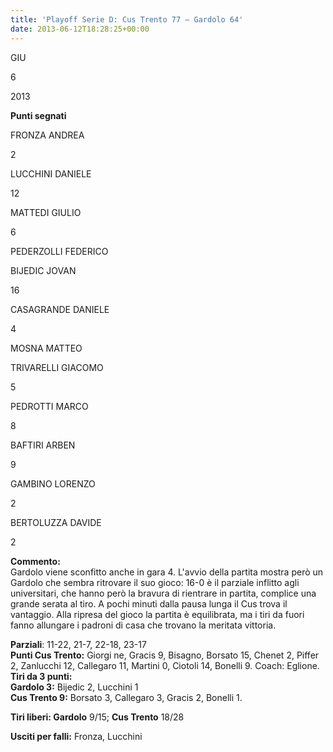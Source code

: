 ```yaml
---
title: 'Playoff Serie D: Cus Trento 77 – Gardolo 64'
date: 2013-06-12T18:28:25+00:00
---
```

GIU

6

2013

**Punti segnati**

FRONZA ANDREA

2

LUCCHINI DANIELE

12

MATTEDI GIULIO

6

PEDERZOLLI FEDERICO

BIJEDIC JOVAN

16

CASAGRANDE DANIELE

4

MOSNA MATTEO

TRIVARELLI GIACOMO

5

PEDROTTI MARCO

8

BAFTIRI ARBEN

9

GAMBINO LORENZO

2

BERTOLUZZA DAVIDE

2

**Commento:**  
Gardolo viene sconfitto anche in gara 4. L'avvio della partita mostra però un Gardolo che sembra ritrovare il suo gioco: 16-0 è il parziale inflitto agli universitari, che hanno però la bravura di rientrare in partita, complice una grande serata al tiro. A pochi minuti dalla pausa lunga il Cus trova il vantaggio. Alla ripresa del gioco la partita è equilibrata, ma i tiri da fuori fanno allungare i padroni di casa che trovano la meritata vittoria.

**Parziali**: 11-22, 21-7, 22-18, 23-17  
**Punti Cus Trento:** Giorgi ne, Gracis 9, Bisagno, Borsato 15, Chenet 2, Piffer 2, Zanlucchi 12, Callegaro 11, Martini 0, Ciotoli 14, Bonelli 9. Coach: Eglione. 
**Tiri da 3 punti:**  
**Gardolo 3:** Bijedic 2, Lucchini 1  
**Cus Trento 9:** Borsato 3, Callegaro 3, Gracis 2, Bonelli 1.

**Tiri liberi: Gardolo** 9/15; **Cus Trento** 18/28

**Usciti per falli:** Fronza, Lucchini